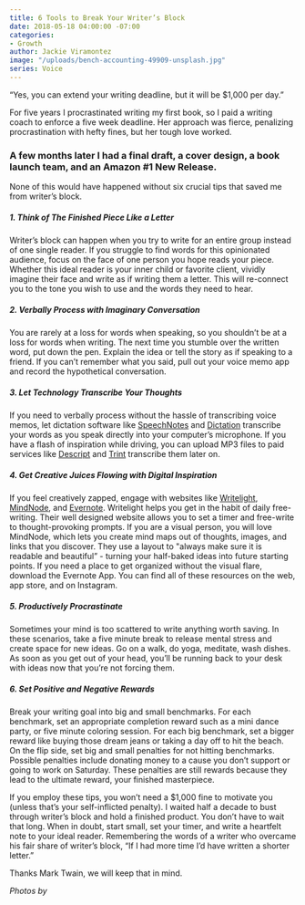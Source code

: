 ```yaml
---
title: 6 Tools to Break Your Writer’s Block
date: 2018-05-18 04:00:00 -07:00
categories:
- Growth
author: Jackie Viramontez
image: "/uploads/bench-accounting-49909-unsplash.jpg"
series: Voice
---
```


“Yes, you can extend your writing deadline, but it will be $1,000 per day.”

For five years I procrastinated writing my first book, so I paid a writing coach to enforce a five week deadline. Her approach was fierce, penalizing procrastination with hefty fines, but her tough love worked. 

### A few months later I had a final draft, a cover design, a book launch team, and an Amazon #1 New Release. 

None of this would have happened without six crucial tips that saved me from writer’s block.

##### 1. Think of The Finished Piece Like a Letter

Writer’s block can happen when you try to write for an entire group instead of one single reader. If you struggle to find words for this opinionated audience, focus on the face of one person you hope reads your piece. Whether this ideal reader is your inner child or favorite client, vividly imagine their face and write as if writing them a letter. This will re-connect you to the tone you wish to use and the words they need to hear.

##### 2. Verbally Process with Imaginary Conversation 

You are rarely at a loss for words when speaking, so you shouldn’t be at a loss for words when writing. The next time you stumble over the written word, put down the pen. Explain the idea or tell the story as if speaking to a friend. If you can’t remember what you said, pull out your voice memo app and record the hypothetical conversation. 

##### 3. Let Technology Transcribe Your Thoughts 

If you need to verbally process without the hassle of transcribing voice memos, let dictation software like [SpeechNotes](https://speechnotes.co/) and [Dictation](https://dictation.io/speech) transcribe your words as you speak directly into your computer’s microphone. If you have a flash of inspiration while driving, you can upload MP3 files to paid services like [Descript](https://www.descript.com/) and [Trint](https://trint.com/) transcribe them later on.
 
##### 4. Get Creative Juices Flowing with Digital Inspiration

If you feel creatively zapped, engage with websites like [Writelight](http://writelight.guru/), [MindNode](https://mindnode.com/), and [Evernote](https://evernote.com/). Writelight helps you get in the habit of daily free-writing. Their well designed website allows you to set a timer and free-write to thought-provoking prompts. If you are a visual person, you will love MindNode, which lets you create mind maps out of thoughts, images, and links that you discover. They use a layout to "always make sure it is readable and beautiful” - turning your half-baked ideas into future starting points. If you need a place to get organized without the visual flare, download the Evernote App. You can find all of these resources on the web, app store, and on Instagram.

##### 5. Productively Procrastinate

Sometimes your mind is too scattered to write anything worth saving. In these scenarios, take a five minute break to release mental stress and create space for new ideas. Go on a walk, do yoga, meditate, wash dishes. As soon as you get out of your head, you’ll be running back to your desk with ideas now that you’re not forcing them.

##### 6. Set Positive and Negative Rewards 

Break your writing goal into big and small benchmarks. For each benchmark, set an appropriate completion reward such as a mini dance party, or five minute coloring session. For each big benchmark, set a bigger reward like buying those dream jeans or taking a day off to hit the beach. On the flip side, set big and small penalties for not hitting benchmarks. Possible penalties include donating money to a cause you don’t support or going to work on Saturday. These penalties are still rewards because they lead to the ultimate reward, your finished masterpiece.

If you employ these tips, you won’t need a $1,000 fine to motivate you (unless that’s your self-inflicted penalty). I waited half a decade to bust through writer’s block and hold a finished product. You don’t have to wait that long. When in doubt, start small, set your timer, and write a heartfelt note to your ideal reader. Remembering the words of a writer who overcame his fair share of writer’s block, “If I had more time I’d have written a shorter letter.”

Thanks Mark Twain, we will keep that in mind. 

_Photos by_